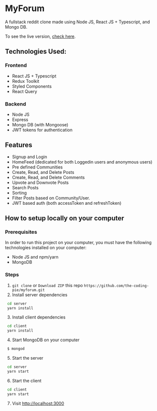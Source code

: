 # MyForum

A fullstack reddit clone made using Node JS, React JS + Typescript, and Mongo DB.

To see the live version, [check here](https://pedantic-boyd-c3250f.netlify.app/).

## Technologies Used:

 ### Frontend

  - React JS + Typescript
  - Redux Toolkit
  - Styled Components
  - React Query
  
### Backend
 
 - Node JS
 - Express
 - Mongo DB (with Mongoose)
 - JWT tokens for authentication
 
 ## Features
 
 - Signup and Login
 - HomeFeed (dedicated for both Loggedin users and anonymous users)
 - Pre defined Communities
 - Create, Read, and Delete Posts
 - Create, Read, and Delete Comments
 - Upvote and Downvote Posts
 - Search Posts
 - Sorting
 - Filter Posts based on Community/User.
 - JWT based auth (both accessToken and refreshToken)
 
 ## How to setup locally on your computer
 
 ### Prerequisites
 
 In order to run this project on your computer, you must have the following technologies installed on your computer:
 
  - Node JS and npm/yarn
  - MongoDB
  
 ### Steps

1. `git clone` or `Download ZIP` this repo `https://github.com/the-coding-pie/myforum.git`
2. Install server dependencies

```bash
 cd server
 yarn install
```

3. Install client dependencies

```bash
 cd client
 yarn install
```

4. Start MongoDB on your computer

```bash
 $ mongod
```

5. Start the server

```bash
 cd server
 yarn start
```

6. Start the client

```bash
 cd client
 yarn start
```

7. Visit [http://localhost:3000](http://localhost:3000)

